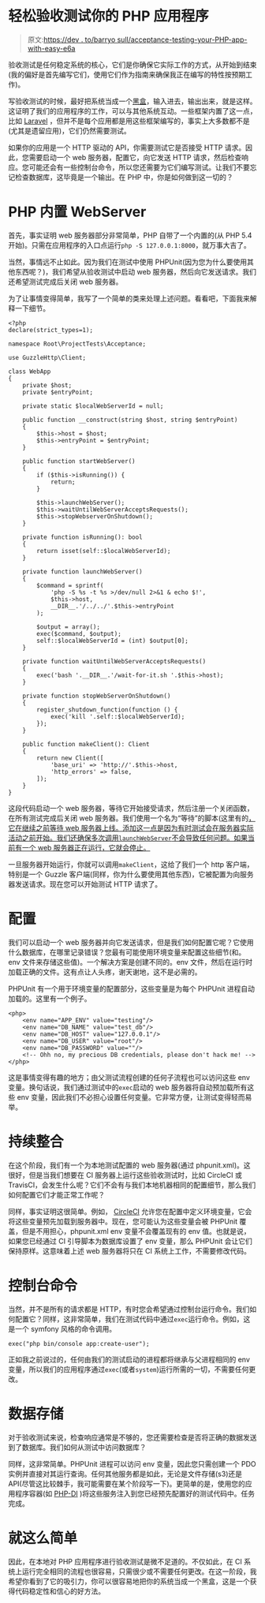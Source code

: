 # 轻松验收测试你的 PHP 应用程序

> 原文:[https://dev . to/barryo sull/acceptance-testing-your-PHP-app-with-easy-e6a](https://dev.to/barryosull/acceptance-testing-your-php-app-with-ease-e6a)

验收测试是任何稳定系统的核心，它们是你确保它实际工作的方式，从开始到结束(我的偏好是首先编写它们，使用它们作为指南来确保我正在编写的特性按预期工作)。

写验收测试的时候，最好把系统当成一个[黑盒](http://softwaretestingfundamentals.com/acceptance-testing/)，输入进去，输出出来，就是这样。这证明了我们的应用程序的工作，可以与其他系统互动。一些框架内置了这一点，比如 [Laravel](https://laravel.com/) ，但并不是每个应用都是用这些框架编写的，事实上大多数都不是(尤其是遗留应用)，它们仍然需要测试。

如果你的应用是一个 HTTP 驱动的 API，你需要测试它是否接受 HTTP 请求。因此，您需要启动一个 web 服务器，配置它，向它发送 HTTP 请求，然后检查响应。您可能还会有一些控制台命令，所以您还需要为它们编写测试。让我们不要忘记检查数据库，这毕竟是一个输出。在 PHP 中，你是如何做到这一切的？

# PHP 内置 WebServer

首先，事实证明 web 服务器部分非常简单，PHP 自带了一个内置的(从 PHP 5.4 开始)。只需在应用程序的入口点运行`php -S 127.0.0.1:8000`，就万事大吉了。

当然，事情远不止如此。因为我们在测试中使用 PHPUnit(因为您为什么要使用其他东西呢？)，我们希望从验收测试中启动 web 服务器，然后向它发送请求。我们还希望测试完成后关闭 web 服务器。

为了让事情变得简单，我写了一个简单的类来处理上述问题。看看吧，下面我来解释一下细节。

```
<?php
declare(strict_types=1);

namespace Root\ProjectTests\Acceptance;

use GuzzleHttp\Client;

class WebApp
{
    private $host;
    private $entryPoint;

    private static $localWebServerId = null;

    public function __construct(string $host, string $entryPoint) 
    {
        $this->host = $host;
        $this->entryPoint = $entryPoint;
    }

    public function startWebServer()
    {
        if ($this->isRunning()) {
            return;
        }

        $this->launchWebServer();
        $this->waitUntilWebServerAcceptsRequests();
        $this->stopWebserverOnShutdown();
    }

    private function isRunning(): bool
    {
        return isset(self::$localWebServerId);
    }

    private function launchWebServer()
    {
        $command = sprintf(
            'php -S %s -t %s >/dev/null 2>&1 & echo $!',
            $this->host,
            __DIR__.'/../../'.$this->entryPoint
        );

        $output = array();
        exec($command, $output);
        self::$localWebServerId = (int) $output[0];
    }

    private function waitUntilWebServerAcceptsRequests()
    {
        exec('bash '.__DIR__.'/wait-for-it.sh '.$this->host);
    }

    private function stopWebServerOnShutdown()
    {
        register_shutdown_function(function () {
            exec('kill '.self::$localWebServerId);
        });
    }

    public function makeClient(): Client
    {
        return new Client([
            'base_uri' => 'http://'.$this->host,
            'http_errors' => false,
        ]);
    }
} 
```

这段代码启动一个 web 服务器，等待它开始接受请求，然后注册一个关闭函数，在所有测试完成后关闭 web 服务器。我们使用一个名为“等待”的脚本(这里有的[，它在继续之前等待 web 服务器上线。添加这一点是因为有时测试会在服务器实际活动之前开始。我们还确保多次调用`launchWebServer`不会导致任何问题。如果当前有一个 web 服务器正在运行，它就会停止。](https://github.com/vishnubob/wait-for-it)

一旦服务器开始运行，你就可以调用`makeClient`，这给了我们一个 http 客户端，特别是一个 Guzzle 客户端(同样，你为什么要使用其他东西)，它被配置为向服务器发送请求。现在您可以开始测试 HTTP 请求了。

# [](#configuration)配置

我们可以启动一个 web 服务器并向它发送请求，但是我们如何配置它呢？它使用什么数据库，在哪里记录错误？您最有可能使用环境变量来配置这些细节(和。env 文件来存储这些值)。一个解决方案是创建不同的。env 文件，然后在运行时加载正确的文件。这有点让人头疼，谢天谢地，这不是必需的。

PHPUnit 有一个用于环境变量的配置部分，这些变量是为每个 PHPUnit 进程自动加载的。这里有一个例子。

```
<php>
    <env name="APP_ENV" value="testing"/>
    <env name="DB_NAME" value="test_db"/>
    <env name="DB_HOST" value="127.0.0.1"/>
    <env name="DB_USER" value="root"/>
    <env name="DB_PASSWORD" value=""/>
    <!-- Ohh no, my precious DB credentials, please don't hack me! -->
</php> 
```

这是事情变得有趣的地方；由父测试流程创建的任何子流程也可以访问这些 env 变量。换句话说，我们通过测试中的`exec`启动的 web 服务器将自动预加载所有这些 env 变量，因此我们不必担心设置任何变量。它非常方便，让测试变得轻而易举。

# [](#continuous-integration)持续整合

在这个阶段，我们有一个为本地测试配置的 web 服务器(通过 phpunit.xml)。这很好，但是当我们想要在 CI 服务器上运行这些验收测试时，比如 CircleCI 或 TravisCI，会发生什么呢？它们不会有与我们本地机器相同的配置细节，那么我们如何配置它们才能正常工作呢？

同样，事实证明这很简单。例如， [CircleCI](https://circleci.com/) 允许您在配置中定义环境变量，它会将这些变量预先加载到服务器中。现在，您可能认为这些变量会被 PHPUnit 覆盖，但是不用担心，phpunit.xml env 变量不会覆盖现有的 env 值。也就是说，如果您已经通过 CI 引导脚本为数据库设置了 env 变量，那么 PHPUnit 会让它们保持原样。这意味着上述 web 服务器将只在 CI 系统上工作，不需要修改代码。

# [](#console-commands)控制台命令

当然，并不是所有的请求都是 HTTP，有时您会希望通过控制台运行命令。我们如何配置它？同样，这非常简单，我们在测试代码中通过`exec`运行命令。例如，这是一个 symfony 风格的命令调用。

```
exec("php bin/console app:create-user"); 
```

正如我之前说过的，任何由我们的测试启动的进程都将继承与父进程相同的 env 变量，所以我们的应用程序通过`exec`(或者`system`)运行所需的一切，不需要任何更改。

# [](#data-storage)数据存储

对于验收测试来说，检查响应通常是不够的，您还需要检查是否将正确的数据发送到了数据库。我们如何从测试中访问数据库？

同样，这非常简单。PHPUnit 进程可以访问 env 变量，因此您只需创建一个 PDO 实例并直接对其运行查询。任何其他服务都是如此，无论是文件存储(s3)还是 API(尽管这比较棘手，我可能需要在某个阶段写一下)。更简单的是，使用您的应用程序容器(如 [PHP-DI](http://php-di.org/) )将这些服务注入到您已经预先配置好的测试代码中。任务完成。

# [](#its-that-easy)就这么简单

因此，在本地对 PHP 应用程序进行验收测试是微不足道的。不仅如此，在 CI 系统上运行完全相同的流程也很容易，只需很少或不需要任何更改。在这一阶段，我希望你看到了它的吸引力，你可以很容易地把你的系统当成一个黑盒，这是一个获得代码稳定性和信心的好方法。